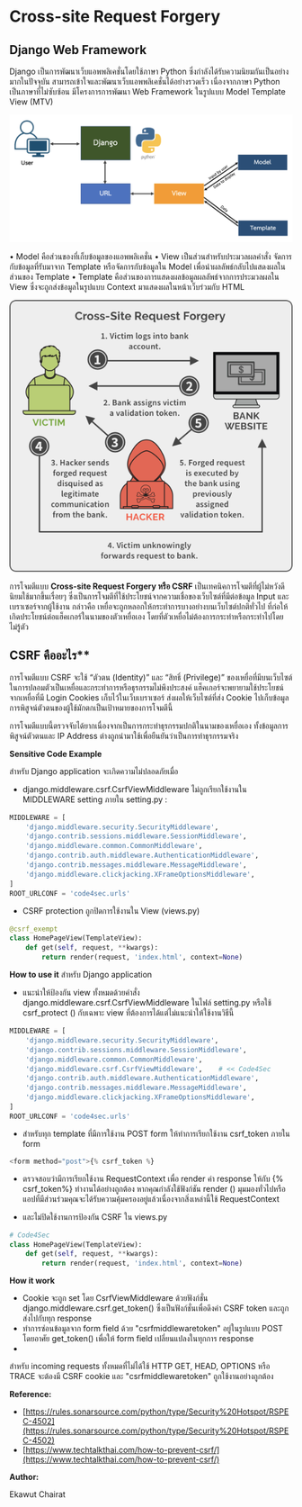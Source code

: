 # Cross-site Request Forgery

## Django Web Framework
Django เป็นการพัฒนาเว็บแอพพลิเคชั่นโดยใช้ภาษา Python ซึ่งกำลังได้รับความนิยมกันเป็นอย่างมากในปัจจุบัน สามารถเข้าใจและพัฒนาเว็บแอพพลิเคชั่นได้อย่างรวดเร็ว เนื่องจากภาษา Python เป็นภาษาที่ไม่ซับซ้อน มีโครงการการพัฒนา Web Framework ในรูปแบบ Model Template View (MTV)

![](img/csrf_6.png)

•	Model คือส่วนของที่เก็บข้อมูลของแอพพลิเคชั่น
•	View เป็นส่วนสำหรับประมวลผลคำสั่ง จัดการกับข้อมูลที่รับมาจาก Template หรือจัดการกับข้อมูลใน Model เพื่อนำผลลัพธ์กลับไปแสดงผลในส่วนของ Template
•	Template คือส่วนของการแสดงผลข้อมูลผลลัพธ์จากการประมวลผลใน View ซึ่งจะถูกส่งข้อมูลในรูปแบบ Context มาแสดงผลในหน้าเว็บร่วมกับ HTML

![](img/csrf_1.png)

การโจมตีแบบ **Cross-site Request Forgery หรือ CSRF** เป็นเทคนิคการโจมตีที่ผู้ไม่หวังดีนิยมใช้มากขึ้นเรื่อยๆ ซึ่งเป็นการโจมตีที่ใช้ประโยชน์จากความเชื่อของเว็บไซต์ที่มีต่อข้อมูล Input และเบราเซอร์จากผู้ใช้งาน กล่าวคือ เหยื่อจะถูกหลอกให้กระทำการบางอย่างบนเว็บไซต์ปกติทั่วไป ที่ก่อให้เกิดประโยชน์ต่อแฮ็คเกอร์ในนามของตัวเหยื่อเอง โดยที่ตัวเหยื่อไม่ต้องการกระทำหรือกระทำไปโดยไม่รู้ตัว

## CSRF คืออะไร**

การโจมตีแบบ CSRF จะใช้ “ตัวตน (Identity)” และ “สิทธิ์ (Privilege)” ของเหยื่อที่มีบนเว็บไซต์ ในการปลอมตัวเป็นเหยื่อและกระทำการหรือธุรกรรมไม่พึงประสงค์ แฮ็คเกอร์จะพยายามใช้ประโยชน์จากเหยื่อที่มี Login Cookies เก็บไว้ในเว็บเบราเซอร์ ส่งผลให้เว็บไซต์ที่ส่ง Cookie ไปเก็บข้อมูลการพิสูจน์ตัวตนของผู้ใช้มักตกเป็นเป้าหมายของการโจมตีนี้

การโจมตีแบบนี้ตรวจจับได้ยากเนื่องจากเป็นการกระทำธุรกรรมปกติในนามของเหยื่อเอง ทั้งข้อมูลการพิสูจน์ตัวตนและ IP  Address ต่างถูกนำมาใช้เพื่อยืนยันว่าเป็นการทำธุรกรรมจริง

**Sensitive Code Example**

สำหรับ Django application จะเกิดความไม่ปลอดภัยเมื่อ

* django.middleware.csrf.CsrfViewMiddleware ไม่ถูกเรียกใช้งานใน MIDDLEWARE setting ภายใน setting.py :

``` python
MIDDLEWARE = [
    'django.middleware.security.SecurityMiddleware',
    'django.contrib.sessions.middleware.SessionMiddleware',
    'django.middleware.common.CommonMiddleware',
    'django.contrib.auth.middleware.AuthenticationMiddleware',
    'django.contrib.messages.middleware.MessageMiddleware',
    'django.middleware.clickjacking.XFrameOptionsMiddleware',
]
ROOT_URLCONF = 'code4sec.urls'
```

* CSRF protection ถูกปิดการใช้งานใน View (views.py)

``` python
@csrf_exempt
class HomePageView(TemplateView):
    def get(self, request, **kwargs):
        return render(request, 'index.html', context=None)
```

**How to use it**
สำหรับ Django application

* แนะนำให้ป้องกัน view ทั้งหมดด้วยคำสั่ง django.middleware.csrf.CsrfViewMiddleware ในไฟล์ setting.py หรือใช้ csrf_protect () กับเฉพาะ view ที่ต้องการได้แต่ไม่แนะนำให้ใช้งานวิธีนี้

``` python
MIDDLEWARE = [
    'django.middleware.security.SecurityMiddleware',
    'django.contrib.sessions.middleware.SessionMiddleware',
    'django.middleware.common.CommonMiddleware',
    'django.middleware.csrf.CsrfViewMiddleware',    # << Code4Sec
    'django.contrib.auth.middleware.AuthenticationMiddleware',
    'django.contrib.messages.middleware.MessageMiddleware',
    'django.middleware.clickjacking.XFrameOptionsMiddleware',
]
ROOT_URLCONF = 'code4sec.urls'
```

* สำหรับทุก template ที่มีการใช้งาน POST form ให้ทำการเรียกใช้งาน csrf_token ภายใน form 

``` python
<form method="post">{% csrf_token %}
```

* ตรวจสอบว่ามีการเรียกใช้งาน RequestContext เพื่อ render ค่า response ให้กับ {% csrf_token%} ทำงานได้อย่างถูกต้อง หากคุณกำลังใช้ฟังก์ชัน render () มุมมองทั่วไปหรือแอปที่มีส่วนร่วมคุณจะได้รับความคุ้มครองอยู่แล้วเนื่องจากสิ่งเหล่านี้ใช้ RequestContext

* และไม่ปิดใช้งานการป้องกัน CSRF ใน views.py 

``` python
# Code4Sec
class HomePageView(TemplateView):
    def get(self, request, **kwargs):
        return render(request, 'index.html', context=None)
```

**How it work**
* Cookie จะถูก set โดย CsrfViewMiddleware ด้วยฟังก์ชั่น django.middleware.csrf.get_token() ซึ่งเป็นฟังก์ชั่นเพื่อดึงค่า CSRF token และถูกส่งไปกับทุก response 
* ทำการซ่อนข้อมูลจาก form field ด้วย "csrfmiddlewaretoken" อยู่ในรูปแบบ POST โดยอาศัย get_token() เพื่อให้ form field เปลี่ยนแปลงในทุกการ response
* 
สำหรับ incoming requests ทั้งหมดที่ไม่ได้ใช้ HTTP GET, HEAD, OPTIONS หรือ TRACE จะต้องมี CSRF cookie และ "csrfmiddlewaretoken" ถูกใช้งานอย่างถูกต้อง

**Reference:**
* [https://rules.sonarsource.com/python/type/Security%20Hotspot/RSPEC-4502](https://rules.sonarsource.com/python/type/Security%20Hotspot/RSPEC-4502)
* [https://www.techtalkthai.com/how-to-prevent-csrf/](https://www.techtalkthai.com/how-to-prevent-csrf/)

**Author:**
 
Ekawut Chairat
